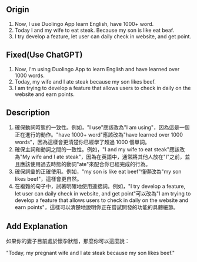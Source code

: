 ## Origin

1. Now, I use Duolingo App learn English, have 1000+ word.
2. Today I and my wife to eat steak. Because my son is like eat beaf.
3. I try develop a feature, let user can daily check in website, and get point.

## Fixed(Use ChatGPT)

1. Now, I'm using Duolingo App to learn English and have learned over 1000 words.
2. Today, my wife and I ate steak because my son likes beef.
3. I am trying to develop a feature that allows users to check in daily on the website and earn points.

## Description

1. 確保動詞時態的一致性。例如，"I use"應該改為"I am using"，因為這是一個正在進行的動作。"have 1000+ word"應該改為"have learned over 1000 words"，因為這樣會更清楚你已經學了超過 1000 個單詞。
2. 確保主詞和動詞之間的一致性。例如，"I and my wife to eat steak"應該改為"My wife and I ate steak"，因為在英語中，通常將其他人放在"I"之前，並且應該使用過去時態的動詞"ate"來配合你已經完成的行為。
3. 確保詞彙的正確使用。例如，"my son is like eat beef"懂得改為"my son likes beef"，這樣會更自然。
4. 在複雜的句子中，試著明確地使用連接詞。例如，"I try develop a feature, let user can daily check in website, and get point"可以改為"I am trying to develop a feature that allows users to check in daily on the website and earn points"，這樣可以清楚地說明你正在嘗試開發的功能的具體細節。

## Add Explanation

如果你的妻子目前處於懷孕狀態，那麼你可以這麼說：

"Today, my pregnant wife and I ate steak because my son likes beef."

